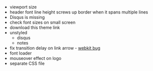 * viewport size
* header font line height screws up border when it spans multiple lines
* Disqus is missing
* check font sizes on small screen
* download this theme link
* unstyled
	* disqus
	* notes
* fix transition delay on link arrow - [webkit bug](http://code.google.com/p/chromium/issues/detail?id=54699)
* font loader
* mouseover effect on logo
* separate CSS file
